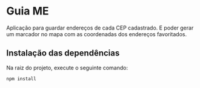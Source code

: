 # Guia ME

Aplicação para guardar endereços de cada CEP cadastrado. E poder gerar um marcador no mapa com as coordenadas dos endereços favoritados. 

## Instalação das dependências

Na raiz do projeto, execute o seguinte comando: 

```npm install```
